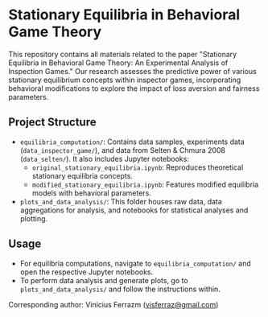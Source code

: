 # Stationary Equilibria in Behavioral Game Theory

This repository contains all materials related to the paper "Stationary Equilibria in Behavioral Game Theory: An Experimental Analysis of Inspection Games." Our research assesses the predictive power of various stationary equilibrium concepts within inspector games, incorporating behavioral modifications to explore the impact of loss aversion and fairness parameters.

## Project Structure

- `equilibria_computation/`: Contains data samples, experiments data (`data_inspector_game/`), and data from Selten & Chmura 2008 (`data_selten/`). It also includes Jupyter notebooks:
  - `original_stationary_equilibria.ipynb`: Reproduces theoretical stationary equilibria concepts.
  - `modified_stationary_equilibria.ipynb`: Features modified equilibria models with behavioral parameters.
- `plots_and_data_analysis/`: This folder houses raw data, data aggregations for analysis, and notebooks for statistical analyses and plotting.

## Usage

- For equilibria computations, navigate to `equilibria_computation/` and open the respective Jupyter notebooks.
- To perform data analysis and generate plots, go to `plots_and_data_analysis/` and follow the instructions within.

Corresponding author: Vinícius Ferrazm (visferraz@gmail.com)
